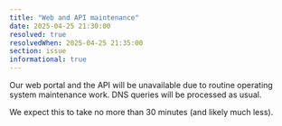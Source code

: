 ```yaml
---
title: "Web and API maintenance"
date: 2025-04-25 21:30:00
resolved: true
resolvedWhen: 2025-04-25 21:35:00
section: issue
informational: true
---
```


Our web portal and the API will be unavailable due to routine operating system maintenance work. DNS queries will be processed as usual.

We expect this to take no more than 30 minutes (and likely much less).
